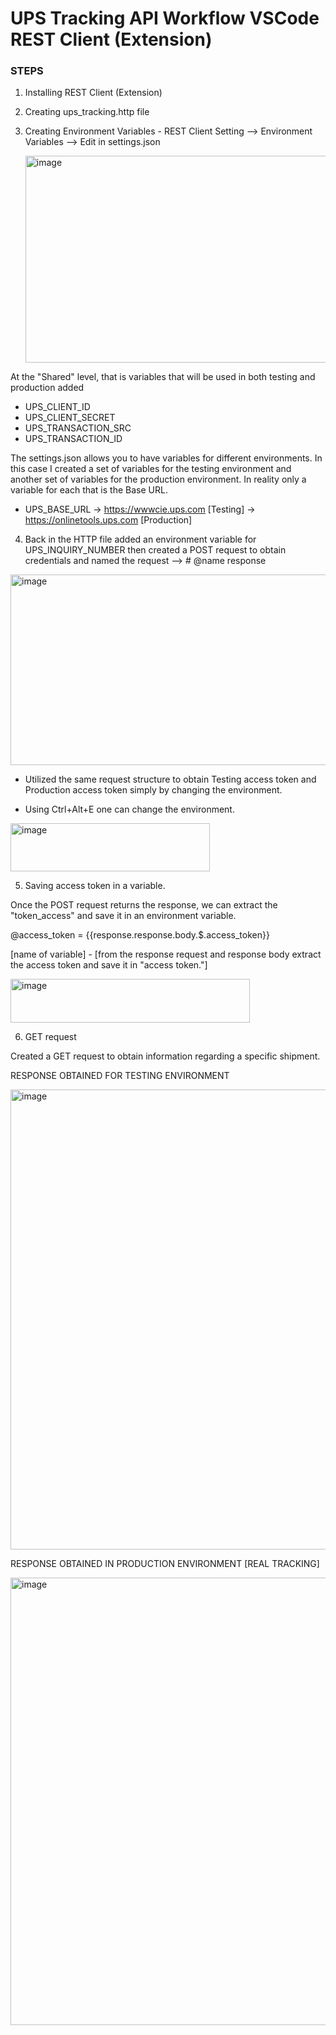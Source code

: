 # UPS Tracking API Workflow VSCode REST Client (Extension)

### STEPS 

1. Installing REST Client (Extension)
2. Creating ups_tracking.http file
3. Creating Environment Variables - REST Client Setting --> Environment Variables --> Edit in settings.json
   
   <img width="653" height="331" alt="image" src="https://github.com/user-attachments/assets/aaa1d57c-b2ad-4515-89cd-e189a9456d1b" />


At the "Shared" level, that is variables that will be used in both testing and production added 
* UPS_CLIENT_ID
* UPS_CLIENT_SECRET
* UPS_TRANSACTION_SRC
* UPS_TRANSACTION_ID

The settings.json allows you to have variables for different environments. In this case I created a set of variables for the testing environment and another set of variables for 
the production environment. In reality only a variable for each that is the Base URL.
* UPS_BASE_URL -> https://wwwcie.ups.com [Testing] ->  https://onlinetools.ups.com [Production]


4. Back in the HTTP file added an environment variable  for UPS_INQUIRY_NUMBER then created a POST request to obtain credentials and named the request --> # @name response
   
<img width="506" height="305" alt="image" src="https://github.com/user-attachments/assets/6c7d8960-d8cd-414f-afa6-d7f1355b5b89" />

 * Utilized the same request structure to obtain Testing access token and Production access token simply by changing the environment.
 
 * Using Ctrl+Alt+E one can change the environment.
  <img width="319" height="77" alt="image" src="https://github.com/user-attachments/assets/77418b46-bd63-4bb6-9eaa-a12d8724965b" />
  
5. Saving access token in a variable.

Once the POST request returns the response, we can extract the "token_access" and save it in an environment variable.

@access_token =    {{response.response.body.$.access_token}}

[name of variable] - [from the response request and response body extract the access token and save it in "access token."]

<img width="383" height="70" alt="image" src="https://github.com/user-attachments/assets/1fbc01aa-166b-4fb7-a7f3-22fe4cca03c6" />


6. GET request

Created a GET request to obtain information regarding a specific shipment. 

 RESPONSE OBTAINED FOR TESTING ENVIRONMENT 

 <img width="534" height="736" alt="image" src="https://github.com/user-attachments/assets/4432a7ee-2c06-44f9-840e-6a2df606603b" />


 RESPONSE OBTAINED IN PRODUCTION ENVIRONMENT [REAL TRACKING]

 <img width="523" height="716" alt="image" src="https://github.com/user-attachments/assets/16871323-06b9-4ff2-bb28-206a78a9d1bf" />



